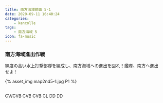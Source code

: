 ```yaml
---
title: 南方海域前面 5-1
date: 2020-09-11 16:40:24
categories:
    - kancolle
tags:
    - 南方海域 5
icon: fa-music
---
```


### 南方海域進出作戦
練度の高い水上打撃部隊を編成し、南方海域への進出を図れ！艦隊、南方へ進出せよ！

<!-- <div style="width: 100%;padding-bottom: 59%;position: relative;">
    <div
        style="position: absolute;left: 0;top: 0;width: 100%;height: 100%;background-repeat: no-repeat;background-image: url('./01_image.png');background-position: 0px 0px;background-size: 200%;">
        <div
            style="position: relative;left: 0;top: 0;width: 100%;height: 100%;background-repeat: no-repeat;background-image: url('./01_image.png');background-position: 100% 0px;background-size:200%;z-index: 2;">
        </div>
    </div>
</div> -->

{% asset_img map2nd5-1.jpg P1 %}

<br>
CV/CVB CVB CVB CL DD DD

